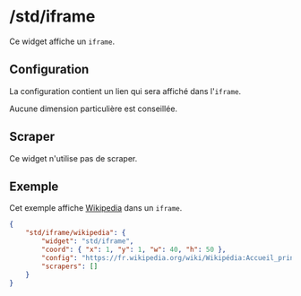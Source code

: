 # /std/iframe

Ce widget affiche un `iframe`.

## Configuration

La configuration contient un lien qui sera affiché dans l'`iframe`.

Aucune dimension particulière est conseillée.

## Scraper

Ce widget n'utilise pas de scraper.

## Exemple

Cet exemple affiche
[Wikipedia](//fr.wikipedia.org/wiki/Wikipédia:Accueil_principal) dans un
`iframe`.

```JSON
{
    "std/iframe/wikipedia": {
        "widget": "std/iframe",
        "coord": { "x": 1, "y": 1, "w": 40, "h": 50 },
        "config": "https://fr.wikipedia.org/wiki/Wikipédia:Accueil_principal",
        "scrapers": []
    }
}
```
